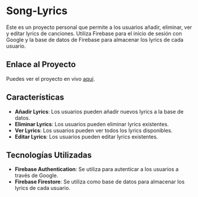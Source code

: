 # Song-Lyrics

Este es un proyecto personal que permite a los usuarios añadir, eliminar, ver y editar lyrics de canciones. Utiliza Firebase para el inicio de sesión con Google y la base de datos de Firebase para almacenar los lyrics de cada usuario.

## Enlace al Proyecto

Puedes ver el proyecto en vivo [aquí](https://lyrics-app-f623d.firebaseapp.com/).

## Características

- **Añadir Lyrics**: Los usuarios pueden añadir nuevos lyrics a la base de datos.
- **Eliminar Lyrics**: Los usuarios pueden eliminar lyrics existentes.
- **Ver Lyrics**: Los usuarios pueden ver todos los lyrics disponibles.
- **Editar Lyrics**: Los usuarios pueden editar lyrics existentes.

## Tecnologías Utilizadas

- **Firebase Authentication**: Se utiliza para autenticar a los usuarios a través de Google.
- **Firebase Firestore**: Se utiliza como base de datos para almacenar los lyrics de cada usuario.
